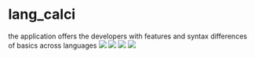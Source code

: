 # lang_calci
the application offers the developers with features and syntax differences of basics across languages
![](images/s1.jpg)
![](images/s2.jpg)
![](images/s3.jpg)
![](images/s4.jpg)
